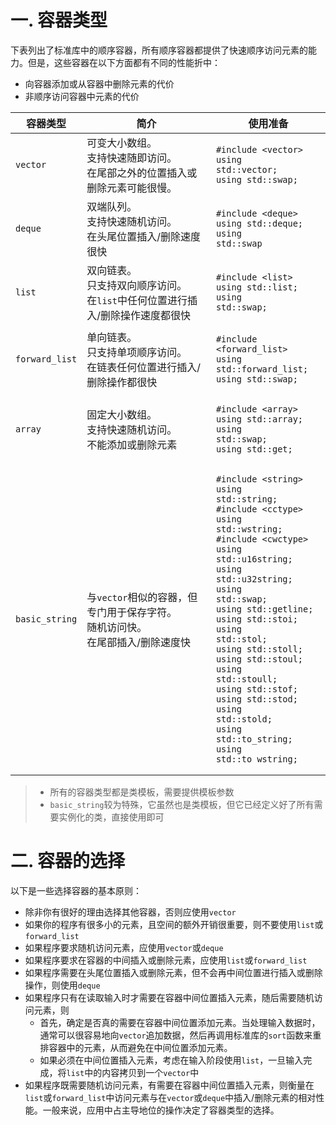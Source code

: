 # 一. 容器类型

下表列出了标准库中的顺序容器，所有顺序容器都提供了快速顺序访问元素的能力。但是，这些容器在以下方面都有不同的性能折中：

- 向容器添加或从容器中删除元素的代价
- 非顺序访问容器中元素的代价

| 容器类型       | 简介                                                         | 使用准备                                                     |
| -------------- | ------------------------------------------------------------ | ------------------------------------------------------------ |
| `vector`       | 可变大小数组。<br />支持快速随即访问。<br />在尾部之外的位置插入或删除元素可能很慢。 | <pre><code>#include \<vector\><br />using std::vector;<br />using std::swap;</code></pre> |
| `deque`        | 双端队列。<br />支持快速随机访问。<br />在头尾位置插入/删除速度很快 | <pre><code>#include \<deque\><br />using std::deque;<br />using std::swap</code></pre> |
| `list`         | 双向链表。<br />只支持双向顺序访问。<br />在`list`中任何位置进行插入/删除操作速度都很快 | <pre><code>#include \<list\><br />using std::list;<br />using std::swap;</code></pre> |
| `forward_list` | 单向链表。<br />只支持单项顺序访问。<br />在链表任何位置进行插入/删除操作都很快 | <pre><code>#include \<forward_list\><br />using std::forward_list;<br />using std::swap;</code></pre> |
| `array`        | 固定大小数组。<br />支持快速随机访问。<br />不能添加或删除元素 | <pre><code>#include \<array\><br />using std::array;<br />using std::swap;<br />using std::get;</code></pre> |
| `basic_string` | 与`vector`相似的容器，但专门用于保存字符。<br />随机访问快。<br />在尾部插入/删除速度快 | <pre><code>#include \<string\><br />using std::string;<br />#include \<cctype\><br />using std::wstring;<br />#include \<cwctype\><br />using std::u16string;<br />using std::u32string;<br />using std::swap;<br />using std::getline;<br />using std::stoi;<br />using std::stol;<br />using std::stoll;<br />using std::stoul;<br />using std::stoull;<br />using std::stof;<br />using std::stod;<br />using std::stold;<br />using std::to_string;<br />using std::to_wstring;</code></pre> |

> - 所有的容器类型都是类模板，需要提供模板参数
> - `basic_string`较为特殊，它虽然也是类模板，但它已经定义好了所有需要实例化的类，直接使用即可



# 二. 容器的选择

以下是一些选择容器的基本原则：

- 除非你有很好的理由选择其他容器，否则应使用`vector`
- 如果你的程序有很多小的元素，且空间的额外开销很重要，则不要使用`list`或`forward_list`
- 如果程序要求随机访问元素，应使用`vector`或`deque`
- 如果程序要求在容器的中间插入或删除元素，应使用`list`或`forward_list`
- 如果程序需要在头尾位置插入或删除元素，但不会再中间位置进行插入或删除操作，则使用`deque`
- 如果程序只有在读取输入时才需要在容器中间位置插入元素，随后需要随机访问元素，则
  - 首先，确定是否真的需要在容器中间位置添加元素。当处理输入数据时，通常可以很容易地向`vector`追加数据，然后再调用标准库的`sort`函数来重排容器中的元素，从而避免在中间位置添加元素。
  - 如果必须在中间位置插入元素，考虑在输入阶段使用`list`，一旦输入完成，将`list`中的内容拷贝到一个`vector`中
- 如果程序既需要随机访问元素，有需要在容器中间位置插入元素，则衡量在`list`或`forward_list`中访问元素与在`vector`或`deque`中插入/删除元素的相对性能。一般来说，应用中占主导地位的操作决定了容器类型的选择。
